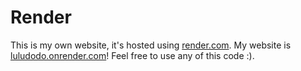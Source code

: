 # Render
This is my own website, it's hosted using [render.com](https://render.com). My website is [luludodo.onrender.com](https://luludodo.onrender.com)! Feel free to use any of this code :).

